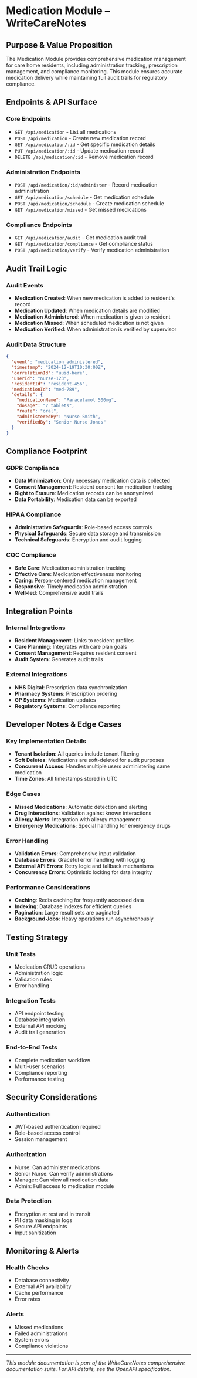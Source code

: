 # Medication Module – WriteCareNotes

## Purpose & Value Proposition

The Medication Module provides comprehensive medication management for care home residents, including administration tracking, prescription management, and compliance monitoring. This module ensures accurate medication delivery while maintaining full audit trails for regulatory compliance.

## Endpoints & API Surface

### Core Endpoints
- `GET /api/medication` - List all medications
- `POST /api/medication` - Create new medication record
- `GET /api/medication/:id` - Get specific medication details
- `PUT /api/medication/:id` - Update medication record
- `DELETE /api/medication/:id` - Remove medication record

### Administration Endpoints
- `POST /api/medication/:id/administer` - Record medication administration
- `GET /api/medication/schedule` - Get medication schedule
- `POST /api/medication/schedule` - Create medication schedule
- `GET /api/medication/missed` - Get missed medications

### Compliance Endpoints
- `GET /api/medication/audit` - Get medication audit trail
- `GET /api/medication/compliance` - Get compliance status
- `POST /api/medication/verify` - Verify medication administration

## Audit Trail Logic

### Audit Events
- **Medication Created**: When new medication is added to resident's record
- **Medication Updated**: When medication details are modified
- **Medication Administered**: When medication is given to resident
- **Medication Missed**: When scheduled medication is not given
- **Medication Verified**: When administration is verified by supervisor

### Audit Data Structure
```json
{
  "event": "medication_administered",
  "timestamp": "2024-12-19T10:30:00Z",
  "correlationId": "uuid-here",
  "userId": "nurse-123",
  "residentId": "resident-456",
  "medicationId": "med-789",
  "details": {
    "medicationName": "Paracetamol 500mg",
    "dosage": "2 tablets",
    "route": "oral",
    "administeredBy": "Nurse Smith",
    "verifiedBy": "Senior Nurse Jones"
  }
}
```

## Compliance Footprint

### GDPR Compliance
- **Data Minimization**: Only necessary medication data is collected
- **Consent Management**: Resident consent for medication tracking
- **Right to Erasure**: Medication records can be anonymized
- **Data Portability**: Medication data can be exported

### HIPAA Compliance
- **Administrative Safeguards**: Role-based access controls
- **Physical Safeguards**: Secure data storage and transmission
- **Technical Safeguards**: Encryption and audit logging

### CQC Compliance
- **Safe Care**: Medication administration tracking
- **Effective Care**: Medication effectiveness monitoring
- **Caring**: Person-centered medication management
- **Responsive**: Timely medication administration
- **Well-led**: Comprehensive audit trails

## Integration Points

### Internal Integrations
- **Resident Management**: Links to resident profiles
- **Care Planning**: Integrates with care plan goals
- **Consent Management**: Requires resident consent
- **Audit System**: Generates audit trails

### External Integrations
- **NHS Digital**: Prescription data synchronization
- **Pharmacy Systems**: Prescription ordering
- **GP Systems**: Medication updates
- **Regulatory Systems**: Compliance reporting

## Developer Notes & Edge Cases

### Key Implementation Details
- **Tenant Isolation**: All queries include tenant filtering
- **Soft Deletes**: Medications are soft-deleted for audit purposes
- **Concurrent Access**: Handles multiple users administering same medication
- **Time Zones**: All timestamps stored in UTC

### Edge Cases
- **Missed Medications**: Automatic detection and alerting
- **Drug Interactions**: Validation against known interactions
- **Allergy Alerts**: Integration with allergy management
- **Emergency Medications**: Special handling for emergency drugs

### Error Handling
- **Validation Errors**: Comprehensive input validation
- **Database Errors**: Graceful error handling with logging
- **External API Errors**: Retry logic and fallback mechanisms
- **Concurrency Errors**: Optimistic locking for data integrity

### Performance Considerations
- **Caching**: Redis caching for frequently accessed data
- **Indexing**: Database indexes for efficient queries
- **Pagination**: Large result sets are paginated
- **Background Jobs**: Heavy operations run asynchronously

## Testing Strategy

### Unit Tests
- Medication CRUD operations
- Administration logic
- Validation rules
- Error handling

### Integration Tests
- API endpoint testing
- Database integration
- External API mocking
- Audit trail generation

### End-to-End Tests
- Complete medication workflow
- Multi-user scenarios
- Compliance reporting
- Performance testing

## Security Considerations

### Authentication
- JWT-based authentication required
- Role-based access control
- Session management

### Authorization
- Nurse: Can administer medications
- Senior Nurse: Can verify administrations
- Manager: Can view all medication data
- Admin: Full access to medication module

### Data Protection
- Encryption at rest and in transit
- PII data masking in logs
- Secure API endpoints
- Input sanitization

## Monitoring & Alerts

### Health Checks
- Database connectivity
- External API availability
- Cache performance
- Error rates

### Alerts
- Missed medications
- Failed administrations
- System errors
- Compliance violations

---

*This module documentation is part of the WriteCareNotes comprehensive documentation suite. For API details, see the OpenAPI specification.*